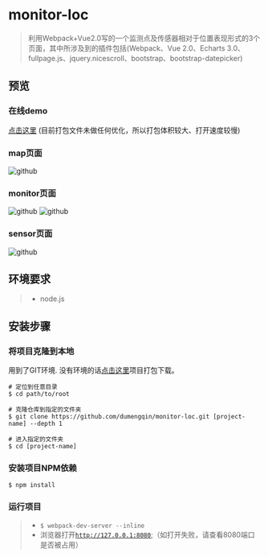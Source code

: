 # monitor-loc
> 利用Webpack+Vue2.0写的一个监测点及传感器相对于位置表现形式的3个页面，其中所涉及到的插件包括(Webpack、Vue 2.0、Echarts 3.0、fullpage.js、jquery.nicescroll、bootstrap、bootstrap-datepicker)

## 预览
### 在线demo
[点击这里](http://static.cloudeyes.cn/dmq/demo/monitor_loc/index.html)
(目前打包文件未做任何优化，所以打包体积较大、打开速度较慢)

### map页面
![github](http://static.cloudeyes.cn/dmq/preview/screenshot_monitor_loc_1.jpg "github") 

### monitor页面
![github](http://static.cloudeyes.cn/dmq/preview/screenshot_monitor_loc_2.jpg "github")
![github](http://static.cloudeyes.cn/dmq/preview/screenshot_monitor_loc_3.jpg "github") 

### sensor页面
![github](http://static.cloudeyes.cn/dmq/preview/screenshot_monitor_loc_4.jpg "github") 


## 环境要求
> * node.js

## 安装步骤
### 将项目克隆到本地
用到了GIT环境. 没有环境的话[点击这里](https://github.com/dumengqin/monitor-loc/archive/master.zip)项目打包下载。 
   
    # 定位到任意目录
	$ cd path/to/root

	# 克隆仓库到指定的文件夹
	$ git clone https://github.com/dumengqin/monitor-loc.git [project-name] --depth 1

	# 进入指定的文件夹
	$ cd [project-name]

### 安装项目NPM依赖
`$ npm install`

### 运行项目
> * `$ webpack-dev-server --inline`
> * 浏览器打开[`http://127.0.0.1:8080`](http://127.0.0.1:8080);（如打开失败，请查看8080端口是否被占用）
		

